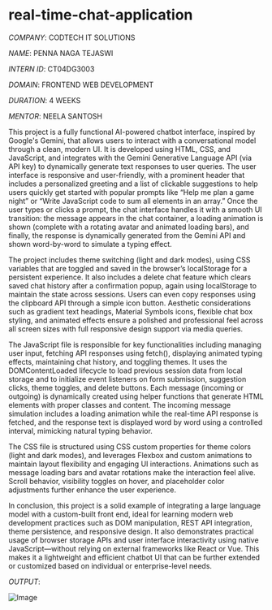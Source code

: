 # real-time-chat-application

*COMPANY*: CODTECH IT SOLUTIONS

*NAME*: PENNA NAGA TEJASWI

*INTERN ID*: CT04DG3003

*DOMAIN*: FRONTEND WEB DEVELOPMENT

*DURATION*: 4 WEEKS

*MENTOR*: NEELA SANTOSH

This project is a fully functional AI-powered chatbot interface, inspired by Google's Gemini, that allows users to interact with a conversational model through a clean, modern UI. It is developed using HTML, CSS, and JavaScript, and integrates with the Gemini Generative Language API (via API key) to dynamically generate text responses to user queries. The user interface is responsive and user-friendly, with a prominent header that includes a personalized greeting and a list of clickable suggestions to help users quickly get started with popular prompts like “Help me plan a game night” or “Write JavaScript code to sum all elements in an array.” Once the user types or clicks a prompt, the chat interface handles it with a smooth UI transition: the message appears in the chat container, a loading animation is shown (complete with a rotating avatar and animated loading bars), and finally, the response is dynamically generated from the Gemini API and shown word-by-word to simulate a typing effect.

The project includes theme switching (light and dark modes), using CSS variables that are toggled and saved in the browser’s localStorage for a persistent experience. It also includes a delete chat feature which clears saved chat history after a confirmation popup, again using localStorage to maintain the state across sessions. Users can even copy responses using the clipboard API through a simple icon button. Aesthetic considerations such as gradient text headings, Material Symbols icons, flexible chat box styling, and animated effects ensure a polished and professional feel across all screen sizes with full responsive design support via media queries.

The JavaScript file is responsible for key functionalities including managing user input, fetching API responses using fetch(), displaying animated typing effects, maintaining chat history, and toggling themes. It uses the DOMContentLoaded lifecycle to load previous session data from local storage and to initialize event listeners on form submission, suggestion clicks, theme toggles, and delete buttons. Each message (incoming or outgoing) is dynamically created using helper functions that generate HTML elements with proper classes and content. The incoming message simulation includes a loading animation while the real-time API response is fetched, and the response text is displayed word by word using a controlled interval, mimicking natural typing behavior.

The CSS file is structured using CSS custom properties for theme colors (light and dark modes), and leverages Flexbox and custom animations to maintain layout flexibility and engaging UI interactions. Animations such as message loading bars and avatar rotations make the interaction feel alive. Scroll behavior, visibility toggles on hover, and placeholder color adjustments further enhance the user experience.

In conclusion, this project is a solid example of integrating a large language model with a custom-built front end, ideal for learning modern web development practices such as DOM manipulation, REST API integration, theme persistence, and responsive design. It also demonstrates practical usage of browser storage APIs and user interface interactivity using native JavaScript—without relying on external frameworks like React or Vue. This makes it a lightweight and efficient chatbot UI that can be further extended or customized based on individual or enterprise-level needs.


*OUTPUT*:

![Image](https://github.com/user-attachments/assets/ca0f037e-7a64-49d9-b2df-fcc82afb2388)
